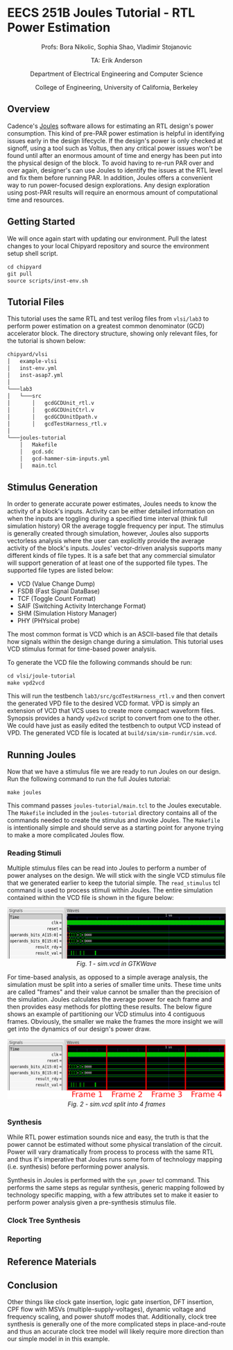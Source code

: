 # EECS 251B Joules Tutorial - RTL Power Estimation

<p align="center">
Profs: Bora Nikolic, Sophia Shao, Vladimir Stojanovic
</p>
<p align="center">
TA: Erik Anderson
</p>
<p align="center">
Department of Electrical Engineering and Computer Science
</p>
<p align="center">
College of Engineering, University of California, Berkeley
</p>

## Overview
Cadence's
[Joules](https://www.cadence.com/en_US/home/tools/digital-design-and-signoff/power-analysis/joules-rtl-power-solution.html)
software allows for estimating an RTL design's power consumption. This kind of pre-PAR
power estimation is helpful in identifying issues early in the design lifecycle.
If the design's power is only checked at signoff, using a tool such as Voltus, then
any critical power issues won't be found until after an enormous amount of time and
energy has been put into the physical design of the block. To avoid having to re-run PAR
over and over again, designer's can use Joules to identify the issues at the RTL level
and fix them before running PAR. In addition, Joules offers a convenient way to run
power-focused design explorations. Any design exploration using post-PAR results will
require an enormous amount of computational time and resources.

## Getting Started

We will once again start with updating our environment. Pull the latest changes
to your local Chipyard repository and source the environment setup shell
script.

```
cd chipyard
git pull
source scripts/inst-env.sh
```

## Tutorial Files
This tutorial uses the same RTL and test verilog files from `vlsi/lab3` to
perform power estimation on a greatest common denominator (GCD) accelerator
block. The directory structure, showing only relevant files, for the tutorial
is shown below:

```
chipyard/vlsi
│   example-vlsi
│   inst-env.yml
│   inst-asap7.yml
│
└───lab3
│   └───src
│       │   gcdGCDUnit_rtl.v
│       │   gcdGCDUnitCtrl.v
│       │   gcdGCDUnitDpath.v
│       │   gcdTestHarness_rtl.v
│
└───joules-tutorial
    │   Makefile
    │   gcd.sdc
    │   gcd-hammer-sim-inputs.yml
    │   main.tcl
```

## Stimulus Generation
In order to generate accurate power estimates, Joules needs to know the
activity of a block's inputs. Activity can be either detailed information on
when the inputs are toggling during a specified time interval (think full
simulation history) OR the average toggle frequency per input. The stimulus is
generally created through simulation, however, Joules also supports vectorless
analysis where the user can explicitly provide the average activity of the
block's inputs. Joules' vector-driven analysis supports many different kinds of
file types. It is a safe bet that any commercial simulator will support
generation of at least one of the supported file types. The supported
file types are listed below:
- VCD (Value Change Dump)
- FSDB (Fast Signal DataBase)
- TCF (Toggle Count Format)
- SAIF (Switching Activity Interchange Format)
- SHM (Simulation History Manager)
- PHY (PHYsical probe)

The most common format is VCD which is an ASCII-based file that details how
signals within the design change during a simulation. This tutorial uses VCD
stimulus format for time-based power analysis.

To generate the VCD file the following commands should be run:

```
cd vlsi/joule-tutorial
make vpd2vcd
```

This will run the testbench `lab3/src/gcdTestHarness_rtl.v` and then convert
the generated VPD file to the desired VCD format. VPD is simply an extension of
VCD that VCS uses to create more compact waveform files. Synopsis provides a
handy `vpd2vcd` script to convert from one to the other. We could have just as
easily edited the testbench to output VCD instead of VPD. The generated VCD
file is located at `build/sim/sim-rundir/sim.vcd`.

## Running Joules
Now that we have a stimulus file we are ready to run Joules on our design.
Run the following command to run the full Joules tutorial:

```
make joules
```

This command passes `joules-tutorial/main.tcl` to the Joules executable. The
`Makefile` included in the `joules-tutorial` directory contains all of the
commands needed to create the stimulus and invoke Joules. The `Makefile` is
intentionally simple and should serve as a starting point for anyone trying to
make a more complicated Joules flow.

### Reading Stimuli
Multiple stimulus files can be read into Joules to perform a number of power
analyses on the design. We will stick with the single VCD stimulus file that we
generated earlier to keep the tutorial simple. The `read_stimulus` tcl command
is used to process stimuli within Joules. The entire simulation contained
within the VCD file is shown in the figure below:

<p align="center">
 <img src="figs/sim.png" alt="sim"/>
    <br><em>Fig. 1 - sim.vcd in GTKWave</em></br>
</p>

For time-based analysis, as opposed to a simple average analysis, the
simulation must be split into a series of smaller time units. These time units
are called "frames" and their value cannot be smaller than the precision of the
simulation. Joules calculates the average power for each frame and then
provides easy methods for plotting these results. The below figure shows an
example of partitioning our VCD stimulus into 4 contiguous frames. Obviously,
the smaller we make the frames the more insight we will get into the dynamics
of our design's power draw.

<p align="center">
 <img src="figs/sim_frames.png" alt="sim" width="756"/>
    <br><em>Fig. 2 - sim.vcd split into 4 frames</em></br>
</p>

### Synthesis
While RTL power estimation sounds nice and easy, the truth is that the power
cannot be estimated without some physical translation of the circuit. Power
will vary dramatically from process to process with the same RTL and thus it's
imperative that Joules runs some form of technology mapping (i.e. synthesis)
before performing power analysis.

Synthesis in Joules is performed with the `syn_power` tcl command. This
performs the same steps as regular synthesis, generic mapping followed by
technology specific mapping, with a few attributes set to make it easier to
perform power analysis given a pre-synthesis stimulus file.

### Clock Tree Synthesis

### Reporting

## Reference Materials
## Conclusion
Other things like clock gate insertion, logic gate insertion, DFT insertion,
CPF flow with MSVs (multiple-supply-voltages), dynamic voltage and frequency scaling, and power
shutoff modes that. Additionally, clock tree synthesis is generally one of the more complicated
steps in place-and-route and thus an accurate clock tree model will likely require more
direction than our simple model in in this example.

